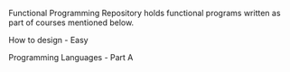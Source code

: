 Functional Programming
Repository holds functional programs written as part of courses mentioned below.

How to design - Easy

Programming Languages - Part A
